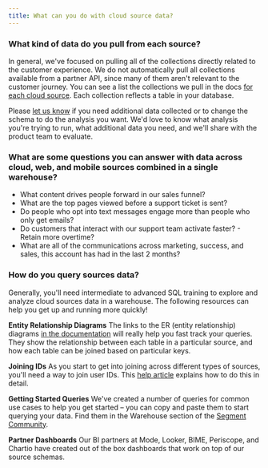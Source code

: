 ```yaml
---
title: What can you do with cloud source data?
---
```


### What kind of data do you pull from each source?

In general, we've focused on pulling all of the collections directly related to the customer experience. We do not automatically pull all collections available from a partner API, since many of them aren't relevant to the customer journey. You can see a list the collections we pull in the docs [for each cloud source](/docs/sources/#cloud-app). Each collection reflects a table in your database.

Please [let us know](/contact) if you need additional data collected or to change the schema to do the analysis you want. We'd love to know what analysis you're trying to run, what additional data you need, and we'll share with the product team to evaluate.

### What are some questions you can answer with data across cloud, web, and mobile sources combined in a single warehouse?

*   What content drives people forward in our sales funnel?
*   What are the top pages viewed before a support ticket is sent?
*   Do people who opt into text messages engage more than people who only get emails?
*   Do customers that interact with our support team activate faster? - Retain more overtime?
*   What are all of the communications across marketing, success, and sales, this account has had in the last 2 months?

### How do you query sources data?

Generally, you'll need intermediate to advanced SQL training to explore and analyze cloud sources data in a warehouse. The following resources can help you get up and running more quickly!

**Entity Relationship Diagrams** The links to the ER (entity relationship) diagrams [in the documentation](/docs/sources/#cloud-app) will really help you fast track your queries. They show the relationship between each table in a particular source, and how each table can be joined based on particular keys.

**Joining IDs** As you start to get into joining across different types of sources, you'll need a way to join user IDs. This [help article](/docs/faqs/sources/joining-user-profiles) explains how to do this in detail.

**Getting Started Queries** We've created a number of queries for common use cases to help you get started – you can copy and paste them to start querying your data. Find them in the Warehouse section of the [Segment Community](https://segment.forumbee.com/category/warehouses).

**Partner Dashboards** Our BI partners at Mode, Looker, BIME, Periscope, and Chartio have created out of the box dashboards that work on top of our source schemas.
